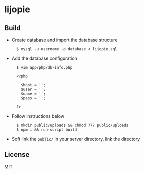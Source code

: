 # lijopie

## Build

* Create database and import the database structure

        $ mysql -u username -p database < lijopie.sql

* Add the database configuration
        
        $ vim app/php/db-info.php

        <?php

          $host = '';
          $user = '';
          $name = '';
          $pass = '';

        ?>

* Follow instructions below

        $ mkdir public/uploads && chmod 777 public/uploads
        $ npm i && run-script build

* Soft link the `public/` in your server directory, link the directory

## License

MIT
